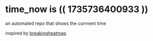 # time_now is (( 1735736400933 ))

an automated repo that shows the currnent time

inspired by [breakingheatmap](https://github.com/breakingheatmap/breakingheatmap)